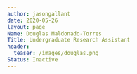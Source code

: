 ```yaml
---
author: jasongallant
date: 2020-05-26
layout: page
Name: Douglas Maldonado-Torres
Title: Undergraduate Research Assistant
header:
  teaser: /images/douglas.png
Status: Inactive
---
```

